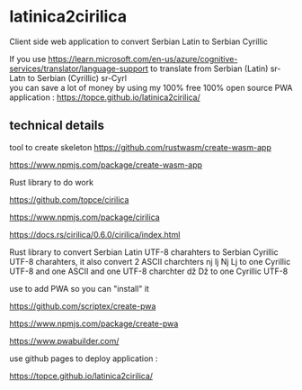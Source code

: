 # latinica2cirilica

Client side web application to convert Serbian Latin to Serbian Cyrillic

If you use
<https://learn.microsoft.com/en-us/azure/cognitive-services/translator/language-support>
to translate from Serbian (Latin)  sr-Latn to Serbian (Cyrillic) sr-Cyrl  
you can save a lot of money by using my 100% free
100% open source PWA application :
<https://topce.github.io/latinica2cirilica/>

## technical details

tool to create skeleton
<https://github.com/rustwasm/create-wasm-app>

<https://www.npmjs.com/package/create-wasm-app>

Rust library to do work

<https://github.com/topce/cirilica>

<https://www.npmjs.com/package/cirilica>

<https://docs.rs/cirilica/0.6.0/cirilica/index.html>

Rust library to convert Serbian Latin UTF-8 charahters
to Serbian Cyrillic UTF-8 charahters,
it also convert 2 ASCII charchters
nj lj  Nj Lj
to one Cyrillic UTF-8
and one ASCII and one UTF-8 charchter
dž Dž
to one Cyrillic UTF-8

use to add PWA so you can "install" it

<https://github.com/scriptex/create-pwa>

<https://www.npmjs.com/package/create-pwa>

<https://www.pwabuilder.com/>

use github pages to deploy application :

<https://topce.github.io/latinica2cirilica/>

